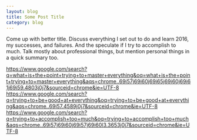 ```yaml
---
layout: blog
title: Some Post Title
category: blog
---
```


Come up with better title. Discuss everything I set out to do and learn 2016, my successes, and failures. And the speculate if I try to accomplish to much. Talk mostly about professional things, but mention personal things in a quick summary too.

https://www.google.com/search?q=what+is+the+point+trying+to+master+everything&oq=what+is+the+point+trying+to+master+everything&aqs=chrome..69i57j69i60j69i65j69i60j69i61j69i59.4803j0j7&sourceid=chrome&ie=UTF-8
https://www.google.com/search?q=trying+to+be+good+at+everything&oq=trying+to+be+good+at+everything&aqs=chrome..69i57.4589j0j7&sourceid=chrome&ie=UTF-8
https://www.google.com/search?q=trying+to+accomplish+too+much&oq=trying+to+accomplish+too+much&aqs=chrome..69i57j69i60j69i57j69i60l3.3653j0j7&sourceid=chrome&ie=UTF-8
